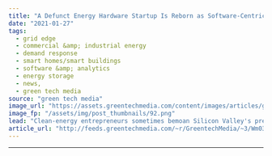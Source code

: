 ```yaml
---
title: "A Defunct Energy Hardware Startup Is Reborn as Software-Centric Axiom Cloud"
date: "2021-01-27"
tags: 
  - grid edge
  - commercial &amp; industrial energy
  - demand response
  - smart homes/smart buildings
  - software &amp; analytics
  - energy storage
  - news,
  - green tech media
source: "green tech media"
image_url: "https://assets.greentechmedia.com/content/images/articles/grocery-refrigerator-XL-axiom.jpg"
image_fp: "/assets/img/post_thumbnails/92.png"
lead: "Clean-energy entrepreneurs sometimes bemoan Silicon Valley's preference for funding software startups instead of the tough tech needed to tackle problems like climate change and crumbling infrastructure. But sometimes software really does the trick.  ..."
article_url: "http://feeds.greentechmedia.com/~r/GreentechMedia/~3/Wm03WaRLods/a-defunct-energy-hardware-startup-is-reborn-as-software-centric-axiom-cloud"
---
```


---

